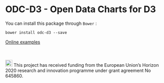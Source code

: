 # ODC-D3 - Open Data Charts for D3 

You can install this package through `Bower` :

    bower install odc-d3 --save


[Online examples](https://mwasiluk.github.io/ODC-d3/)

<br/><br/>
<img src="http://routetopa.eu/wp-content/uploads/2015/06/eu-flag.jpg" width="22">
This project has received funding from the European Union’s Horizon 2020 research and innovation programme under grant agreement No 645860.

